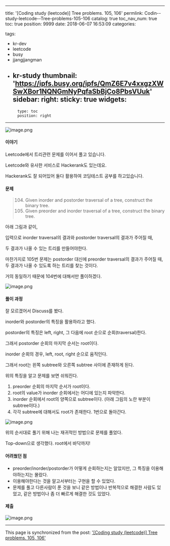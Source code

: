 
---
title: '[Coding study (leetcode)]  Tree problems. 105, 106'
permlink: Codin--study-leetcode--Tree-problems-105-106
catalog: true
toc_nav_num: true
toc: true
position: 9999
date: 2018-06-07 16:53:09
categories:

tags:
- kr-dev
- leetcode
- busy
- jjangjjangman
- kr-study
thumbnail: 'https://ipfs.busy.org/ipfs/QmZ6E7v4xxgzXWSwXBor1NQNGmNyPqfaSbBjCo8PbsVUuk'
sidebar:
    right:
        sticky: true
widgets:
    -
        type: toc
        position: right
---


![image.png](https://ipfs.busy.org/ipfs/QmZ6E7v4xxgzXWSwXBor1NQNGmNyPqfaSbBjCo8PbsVUuk)


#### 이야기
Leetcode에서 트리관련 문제를 이어서 풀고 있습니다.

Leetcode와 유사한 서비스로 Hackerank도 있는데요.

Hackerank도 잘 되어있어 둘다 활용하여 코딩테스트 공부를 하고있습니다.

#### 문제

> 104. Given inorder and postorder traversal of a tree, construct the binary tree.
> 105. Given preorder and inorder traversal of a tree, construct the binary tree.

아래 그림과 같이, 

입력으로 inorder traversal의 결과와 postorder traversal의 결과가 주어질 때,

두 결과가 나올 수 있는 트리를 만들어야한다.

마찬가지로 105번 문제는 postorder 대신에 preorder traversal의 결과가 주어질 때, 두 결과가 나올 수 있도록 하는 트리를 찾는 것이다.

거의 동일하기 때문에 104번에 대해서만 풀이하겠다.

![image.png](https://ipfs.busy.org/ipfs/QmbYqD5effPkRZNUAMRxYxxMUynf92dkv6w1vsYDtCMaAw)


#### 풀이 과정

잘 모르겠어서 Discuss를 봤다.

inorder와 postorder의 특징을 활용하라고 했다.

postorder의 특징은 left, right, 그 다음에 root 순으로 순회(traversal)한다.

그래서 postorder 순회의 마지막 순서는 root이다.

inorder 순회의 경우, left, root, right 순으로 움직인다.

그래서 root는 왼쪽 subtree와 오른쪽 subtree 사이에 존재하게 된다.

위의 특징을 알고 문제를 보면 쉬워진다.

1. preorder 순회의 마지막 순서가 root이다.
2. root의 value가 inorder 순회에서는 어디에 있는지 파악한다.
3. inorder 순회에서 root의 양쪽으로 subtree이다. (아래 그림의 노란 부분이 subtree이다.)
4. 각각 subtree에 대해서도 root가 존재한다. 1번으로 돌아간다.

![image.png](https://ipfs.busy.org/ipfs/QmQ3oYUydZkJyFt43soo9edkyEzkMzWh2Bbh2JhUp1rTeg)

위의 순서대로 풀기 위해 나는 재귀적인 방법으로 문제를 풀었다.

Top-down으로 생각했다. root에서 바닥까지!

#### 어려웠던 점
* preorder/inorder/postorder가 어떻게 순회하는지는 알았지만, 그 특징을 이용해야하는지는 몰랐다.
* 이용해야한다는 것을 알고서부터는 구현을 할 수 있었다.
* 문제를 풀고 다른사람이 푼 것을 보니 같은 방법이나 반복적으로 해결한 사람도 있었고, 같은 방법이나 좀 더 빠르게 해결한 것도 있었다.

#### 제출
![image.png](https://ipfs.busy.org/ipfs/QmfF5oXVQxgN9maVtkViRymNd1WkdeK6LRusjxSuXj3Lem)


- - -

This page is synchronized from the post: ['[Coding study (leetcode)]  Tree problems. 105, 106'](https://steempeak.com/@jacobyu/coding-study-leetcode-tree-problems-105-106)
